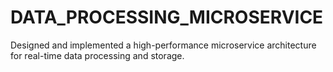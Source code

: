 # DATA_PROCESSING_MICROSERVICE
Designed and implemented a high-performance microservice architecture for real-time data processing and storage.

